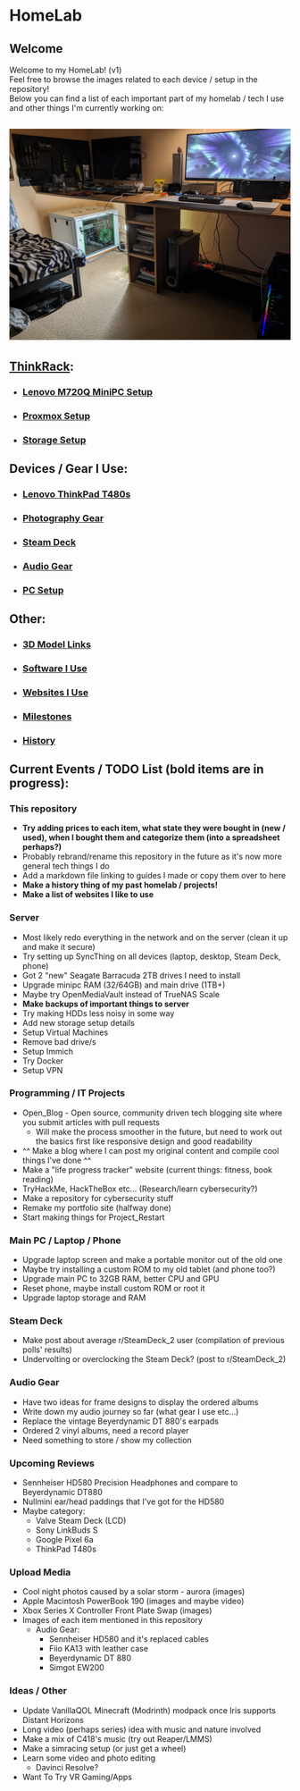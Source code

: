 # HomeLab
## Welcome
Welcome to my HomeLab! (v1)  
Feel free to browse the images related to each device / setup in the repository!  
Below you can find a list of each important part of my homelab / tech I use and other things I'm currently working on:
## ![Full HomeLab/Setup](images/Room_Setup/PXL_20231231_210041993.jpg)
## [ThinkRack](markdown/ThinkRack_Setup.md):
- ### [Lenovo M720Q MiniPC Setup](markdown/Lenovo_M720Q_Setup.md)
- ### [Proxmox Setup](markdown/Proxmox_Setup.md)
- ### [Storage Setup](markdown/Storage_Setup.md)
## Devices / Gear I Use:
- ### [Lenovo ThinkPad T480s](markdown/Lenovo_ThinkPad_T480s_Setup.md)
- ### [Photography Gear](markdown/Photography_Gear.md)
- ### [Steam Deck](markdown/Steam_Deck_Setup.md)
- ### [Audio Gear](markdown/Audio_Gear.md)
- ### [PC Setup](markdown/PC_Setup.md)
## Other:
- ### [3D Model Links](markdown/3D_Model_Links.md)
- ### [Software I Use](markdown/Software.md)
- ### [Websites I Use](markdown/Websites.md)
- ### [Milestones](markdown/Milestones.md)
- ### [History](markdown/History.md)
## Current Events / TODO List (bold items are in progress): 
### This repository
- **Try adding prices to each item, what state they were bought in (new / used), when I bought them and categorize them (into a spreadsheet perhaps?)**
- Probably rebrand/rename this repository in the future as it's now more general tech things I do
- Add a markdown file linking to guides I made or copy them over to here
- **Make a history thing of my past homelab / projects!**
- **Make a list of websites I like to use**
### Server
- Most likely redo everything in the network and on the server (clean it up and make it secure)
- Try setting up SyncThing on all devices (laptop, desktop, Steam Deck, phone)
- Got 2 "new" Seagate Barracuda 2TB drives I need to install
- Upgrade minipc RAM (32/64GB) and main drive (1TB+)
- Maybe try OpenMediaVault instead of TrueNAS Scale
- **Make backups of important things to server**
- Try making HDDs less noisy in some way
- Add new storage setup details
- Setup Virtual Machines
- Remove bad drive/s
- Setup Immich
- Try Docker
- Setup VPN
### Programming / IT Projects
- Open_Blog - Open source, community driven tech blogging site where you submit articles with pull requests
    - Will make the process smoother in the future, but need to work out the basics first like responsive design and good readability
- ^^ Make a blog where I can post my original content and compile cool things I've done ^^
- Make a "life progress tracker" website (current things: fitness, book reading)
- TryHackMe, HackTheBox etc... (Research/learn cybersecurity?)
- Make a repository for cybersecurity stuff
- Remake my portfolio site (halfway done)
- Start making things for Project_Restart
### Main PC / Laptop / Phone
- Upgrade laptop screen and make a portable monitor out of the old one
- Maybe try installing a custom ROM to my old tablet (and phone too?)
- Upgrade main PC to 32GB RAM, better CPU and GPU
- Reset phone, maybe install custom ROM or root it
- Upgrade laptop storage and RAM
### Steam Deck
- Make post about average r/SteamDeck_2 user (compilation of previous polls' results)
- Undervolting or overclocking the Steam Deck? (post to r/SteamDeck_2)
### Audio Gear
- Have two ideas for frame designs to display the ordered albums
- Write down my audio journey so far (what gear I use etc...)
- Replace the vintage Beyerdynamic DT 880's earpads
- Ordered 2 vinyl albums, need a record player
- Need something to store / show my collection
### Upcoming Reviews
- Sennheiser HD580 Precision Headphones and compare to Beyerdynamic DT880
- Nullmini ear/head paddings that I've got for the HD580
- Maybe category:
    - Valve Steam Deck (LCD)
    - Sony LinkBuds S
    - Google Pixel 6a
    - ThinkPad T480s
### Upload Media
- Cool night photos caused by a solar storm - aurora (images)
- Apple Macintosh PowerBook 190 (images and maybe video)
- Xbox Series X Controller Front Plate Swap (images)
- Images of each item mentioned in this repository
    - Audio Gear:
        - Sennheiser HD580 and it's replaced cables
        - Fiio KA13 with leather case
        - Beyerdynamic DT 880
        - Simgot EW200
### Ideas / Other
- Update VanillaQOL Minecraft (Modrinth) modpack once Iris supports Distant Horizons
- Long video (perhaps series) idea with music and nature involved
- Make a mix of C418's music (try out Reaper/LMMS)
- Make a simracing setup (or just get a wheel)
- Learn some video and photo editing
    - Davinci Resolve?
- Want To Try VR Gaming/Apps